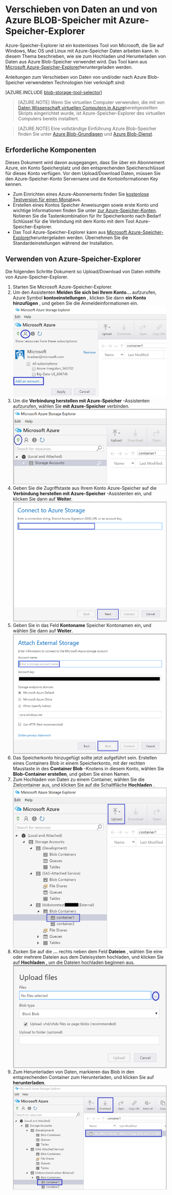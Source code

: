<properties 
    pageTitle="Verschieben von Daten an und von Azure BLOB-Speicher mit Azure-Speicher-Explorer | Microsoft Azure" 
    description="Verschieben von Daten an und von Azure BLOB-Speicher mit Azure-Speicher-Explorer" 
    services="machine-learning,storage" 
    documentationCenter="" 
    authors="bradsev" 
    manager="jhubbard" 
    editor="cgronlun" />

<tags 
    ms.service="machine-learning" 
    ms.workload="data-services" 
    ms.tgt_pltfrm="na" 
    ms.devlang="na" 
    ms.topic="article" 
    ms.date="08/31/2016"
    ms.author="bradsev" />

# <a name="move-data-to-and-from-azure-blob-storage-using-azure-storage-explorer"></a>Verschieben von Daten an und von Azure BLOB-Speicher mit Azure-Speicher-Explorer

Azure-Speicher-Explorer ist ein kostenloses Tool von Microsoft, die Sie auf Windows, Mac OS und Linux mit Azure-Speicher Daten arbeiten kann. In diesem Thema beschrieben, wie sie zum Hochladen und Herunterladen von Daten aus Azure Blob-Speicher verwendet wird. Das Tool kann aus [Microsoft Azure-Speicher-Explorer](http://storageexplorer.com/)heruntergeladen werden.

Anleitungen zum Verschieben von Daten von und/oder nach Azure Blob-Speicher verwendeten Technologien hier verknüpft sind:
 
[AZURE.INCLUDE [blob-storage-tool-selector](../../includes/machine-learning-blob-storage-tool-selector.md)]   

 
> [AZURE.NOTE] Wenn Sie virtuellen Computer verwenden, die mit von [Daten Wissenschaft virtuellen Computern in Azure](machine-learning-data-science-virtual-machines.md)bereitgestellten Skripts eingerichtet wurde, ist Azure-Speicher-Explorer des virtuellen Computers bereits installiert.
 
> [AZURE.NOTE] Eine vollständige Einführung Azure Blob-Speicher finden Sie unter [Azure Blob-Grundlagen](../storage/storage-dotnet-how-to-use-blobs.md) und [Azure Blob-Dienst](https://msdn.microsoft.com/library/azure/dd179376.aspx).   

## <a name="prerequisites"></a>Erforderliche Komponenten

Dieses Dokument wird davon ausgegangen, dass Sie über ein Abonnement Azure, ein Konto Speicherplatz und den entsprechenden Speicherschlüssel für dieses Konto verfügen. Vor dem Upload/Download Daten, müssen Sie den Azure-Speicher-Konto Servername und die Kontoinformationen Key kennen. 

- Zum Einrichten eines Azure-Abonnements finden Sie [kostenlose Testversion für einen Monat](https://azure.microsoft.com/pricing/free-trial/)aus.
- Erstellen eines Kontos Speicher Anweisungen sowie erste Konto und wichtige Informationen finden Sie unter [zur Azure-Speicher-Konten](../storage/storage-create-storage-account.md). Notieren Sie die Tastenkombination für Ihr Speicherkonto nach Bedarf Schlüssel für die Verbindung mit dem Konto mit dem Tool Azure-Speicher-Explorer.
- Das Tool Azure-Speicher-Explorer kann aus [Microsoft Azure-Speicher-Explorer](http://storageexplorer.com/)heruntergeladen werden. Übernehmen Sie die Standardeinstellungen während der Installation.


<a id="explorer"></a>
## <a name="use-azure-storage-explorer"></a>Verwenden von Azure-Speicher-Explorer 

Die folgenden Schritte Dokument so Upload/Download von Daten mithilfe von Azure-Speicher-Explorer. 

1.  Starten Sie Microsoft Azure-Speicher-Explorer.
2.  Um den Assistenten **Melden Sie sich bei Ihrem Konto...** aufzurufen, Azure Symbol **kontoeinstellungen** , klicken Sie dann **ein Konto hinzufügen** , und geben Sie die Anmeldeinformationen ein. ![](./media/machine-learning-data-science-move-data-to-azure-blob-using-azure-storage-explorer/add-an-azure-store-account.png)
3.  Um die **Verbindung herstellen mit Azure-Speicher** -Assistenten aufzurufen, wählen Sie **mit Azure-Speicher** verbinden. ![](./media/machine-learning-data-science-move-data-to-azure-blob-using-azure-storage-explorer/connect-to-azure-storage-1.png)
4. Geben Sie die Zugriffstaste aus Ihrem Konto Azure-Speicher auf die **Verbindung herstellen mit Azure-Speicher** -Assistenten ein, und klicken Sie dann auf **Weiter**. ![](./media/machine-learning-data-science-move-data-to-azure-blob-using-azure-storage-explorer/connect-to-azure-storage-2.png)
5. Geben Sie in das Feld **Kontoname** Speicher Kontonamen ein, und wählen Sie dann auf **Weiter**. ![](./media/machine-learning-data-science-move-data-to-azure-blob-using-azure-storage-explorer/attach-external-storage.png)
6. Das Speicherkonto hinzugefügt sollte jetzt aufgeführt sein. Erstellen eines Containers Blob in einem Speicherkonto, mit der rechten Maustaste in des **Container Blob** -Knotens in diesem Konto, wählen Sie **Blob-Container erstellen**, und geben Sie einen Namen.
7. Zum Hochladen von Daten zu einem Container, wählen Sie die Zielcontainer aus, und klicken Sie auf die Schaltfläche **Hochladen** .![](./media/machine-learning-data-science-move-data-to-azure-blob-using-azure-storage-explorer/storage-accounts.png)
8. Klicken Sie auf die **...** rechts neben dem Feld **Dateien** , wählen Sie eine oder mehrere Dateien aus dem Dateisystem hochladen, und klicken Sie auf **Hochladen** , um die Dateien hochladen beginnen aus.![](./media/machine-learning-data-science-move-data-to-azure-blob-using-azure-storage-explorer/upload-files-to-blob.png)
7. Zum Herunterladen von Daten, markieren das Blob in den entsprechenden Container zum Herunterladen, und klicken Sie auf **herunterladen**. ![](./media/machine-learning-data-science-move-data-to-azure-blob-using-azure-storage-explorer/download-files-from-blob.png)


